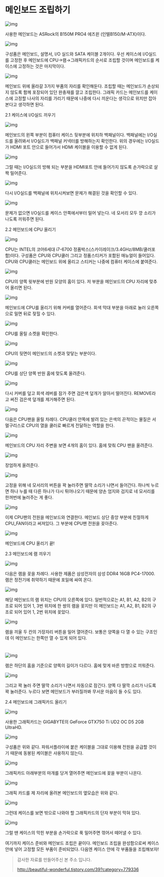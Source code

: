 # 메인보드 조립하기

![img](https://t1.daumcdn.net/cfile/tistory/99BA76335A226CA130)



사용한 메인보드는 ASRock의 B150M PRO4 에즈윈 (인텔B150/M-ATX)이다.



![img](https://t1.daumcdn.net/cfile/tistory/99AB1D335A226CA130)



구성품은 메인보드, 설명서, I/O 실드와 SATA 케이블 2개이다. 우선 케이스에 I/O실드를 고정한 후 메인보드에 CPU→램→그래픽카드의 순서로 조립할 것이며 메인보드를 케이스에 고정하는 것은 마지막이다.



![img](https://t1.daumcdn.net/cfile/tistory/991143335A226CA23D)



메인보드 위에 올라갈 3가지 부품의 자리를 확인해둔다. 조립할 때는 메인보드가 손상되지 않도록 함께 포장되어 있던 완충재를 깔고 조립한다. 그래픽 카드는 메인보드를 케이스에 고정할 나사의 자리를 가리기 때문에 나중에 다시 끼운다는 생각으로 위치만 잡아본다고 생각하면 된다.





2.1 케이스에 I/O실드 끼우기

![img](https://t1.daumcdn.net/cfile/tistory/991571335A226F252A)

메인보드의 왼쪽 부분이 컴퓨터 케이스 뒷부분에 위치하 백패널이다. 백패널에는 I/O실드를 올려봐서 I/O실드가 백패널 커넥터를 방해하는지 확인한다. 위의 경우에는 I/O실드가 HDMI 포트 안으로 들어가서 HDMI 케이블을 이용할 수 없게 된다.  



![img](https://t1.daumcdn.net/cfile/tistory/994145335A226F2615)



그럴 때는 I/O실드의 방해 되는 부분을 HDMI포트 안에 들어가지 않도록 손가락으로 살짝 밀어준다.





![img](https://t1.daumcdn.net/cfile/tistory/99166F335A226F2618)



다시 I/O실드를 백패널에 위치시켜보면 문제가 해결된 것을 확인할 수 있다.



![img](https://t1.daumcdn.net/cfile/tistory/99CDE4335A226F271D)



문제가 없으면 I/O실드를 케이스 안쪽에서부터 밀어 넣는다. 네 모서리 모두 깡 소리가 나도록 끼워주면 된다.





2.2 메인보드에 CPU 올리기

![img](https://t1.daumcdn.net/cfile/tistory/99449F335A22710725)



CPU는 INTEL의 코어6세대 i7-6700 정품박스(스카이레이크/3.4GHz/8MB/쿨러포함)이다. 구성품은 CPU와 CPU쿨러 그리고 정품스티커가 포함된 매뉴얼이 들어있다. CPU와 CPU쿨러는 메인보드 위에 올리고 스티커는 나중에 컴퓨터 케이스에 붙여준다.



![img](https://t1.daumcdn.net/cfile/tistory/99C412335A2271072D)



CPU의 양쪽 윗부분에 반원 모양의 홈이 있다. 저 부분을 메인보드의 CPU 자리에 맞추어 올리면 된다.



![img](https://t1.daumcdn.net/cfile/tistory/99E375335A22710808)



메인보드에 CPU를 올리기 위해 커버를 열어준다. 회색 막대 부분을 아래로 눌러 오른쪽으로 밀면 뒤로 젖힐 수 있다.



![img](https://t1.daumcdn.net/cfile/tistory/99B615335A2271081C)





CPU를 올릴 소켓을 확인한다.



![img](https://t1.daumcdn.net/cfile/tistory/99D238335A22710919)



CPU의 뒷면이 메인보드의 소켓과 맞닿는 부분이다.



![img](https://t1.daumcdn.net/cfile/tistory/994739335A22710A25)



CPU를 상단 양쪽 반원 홈에 맞도록 올려준다.



![img](https://t1.daumcdn.net/cfile/tistory/9966DB335A22710A22)



다시 커버를 덮고 회색 레버를 잠가 주면 검은색 덮개가 알아서 떨어진다. REMOVE라고 써진 검은색 덮개를 제거해주면 된다.



![img](https://t1.daumcdn.net/cfile/tistory/998FB9335A22710B05)



다음은 CPU팬을 올릴 차례다. CPU쿨러 안쪽에 발려 있는 은색의 끈적이는 물질은 서멀구리스로 CPU의 열을 쿨러로 빠르게 전달하는 역할을 한다.



![img](https://t1.daumcdn.net/cfile/tistory/99BAD1335A22710B02)



메인보드의 CPU 자리 주변을 보면 4개의 홈이 있다. 홈에 맞춰 CPU 팬을 올려준다.

![img](https://t1.daumcdn.net/cfile/tistory/99E25D335A22710C22)



장엄하게 올려준다.



![img](https://t1.daumcdn.net/cfile/tistory/9955ED335A22710C1A)



고정을 위해 네 모서리의 버튼을 꽉 눌러주면 딸깍 소리가 나면서 들어간다. 하나씩 누르면 하나 누를 때 다른 하나가 다시 튀어나오기 때문에 양손 엄지와 검지로 네 모서리를 한꺼번에 눌러주는 게 좋다.



![img](https://t1.daumcdn.net/cfile/tistory/99CECA335A22710D11)



이제 CPU팬의 전원을 메인보드와 연결한다. 메인보드 상단 중앙 부분에 친절하게 CPU_FAN이라고 써져있다. 그 부분에 CPU팬 전원을 꽂아준다.



![img](https://t1.daumcdn.net/cfile/tistory/99E37E335A22710E22)



메인보드에 CPU 올리기 끝!





2.3 메인보드에 램 끼우기

![img](https://t1.daumcdn.net/cfile/tistory/9992DD335A22767834)



다음은 램을 꽂을 차례다. 사용한 제품은 삼성전자의 삼성 DDR4 16GB PC4-17000. 램은 정전기에 취약하기 때문에 포일에 싸여 온다.



![img](https://t1.daumcdn.net/cfile/tistory/992F5A335A2276782A)



해당 메인보드의 램 위치는 CPU의 오른쪽에 있다. 일반적으로는 A1, B1, A2, B2의 구조로 되어 있어 1, 3번 위치에 한 쌍의 램을 꽂지만 이 메인보드는 A1, A2, B1, B2의 구조로 되어 있어 1, 2번 위치에 꽂았다.



![img](https://t1.daumcdn.net/cfile/tistory/999772335A22767924)



램을 끼울 두 칸의 가장자리 버튼을 밀어 열어준다. 보통은 양쪽을 다 열 수 있는 구조인데 이 메인보드는 한쪽만 열 수 있게 되어 있다.

#  

![img](https://t1.daumcdn.net/cfile/tistory/995718335A22767A16)



램은 하단의 홈을 기준으로 양쪽의 길이가 다르다. 홈에 맞게 바른 방향으로 끼워준다.



![img](https://t1.daumcdn.net/cfile/tistory/99278C335A22767A2C)



그리고 꽉 눌러 주면 딸깍 소리가 나면서 자동으로 잠긴다. 양쪽 다 딸깍 소리가 나도록 꽉 눌러준다. 누르다 보면 메인보드가 부러질까봐 무서운 마음이 들 수도 있다.





2.4 메인보드에 그래픽카드 올리기

![img](https://t1.daumcdn.net/cfile/tistory/991744335A227AA822)



사용한 그래픽카드는 GIGABYTE의 GeForce GTX750 Ti UD2 OC D5 2GB UltraHD.



![img](https://t1.daumcdn.net/cfile/tistory/99E14D335A227AA833)



구성품은 위와 같다. 파워서플라이에 붙은 케이블을 그대로 이용해 전원을 공급할 것이기 때문에 동봉된 케이블은 사용하지 않는다. 



![img](https://t1.daumcdn.net/cfile/tistory/993E2C335A227AAC0F)



그래픽카드 아래부분의 마개를 당겨 열어주면 메인보드에 꽂을 부분이 나온다.



![img](https://t1.daumcdn.net/cfile/tistory/99E3EE335A227AAD16)





그래픽 카드를 제 자리에 올려본 메인보드의 옆모습은 위와 같다.



![img](https://t1.daumcdn.net/cfile/tistory/9987CC335A227AAD09)



그런데 케이스를 보면 밖으로 나와야 할 그래픽카드의 단자 부분이 막혀 있다.



![img](https://t1.daumcdn.net/cfile/tistory/990D11335A227AAE13)



그럴 땐 케이스의 막힌 부분을 손가락으로 푹 밀어주면 꺾어서 떼어낼 수 있다. 





여기까지 케이스 준비와 메인보드 조립은 끝이다. 메인보드 조립을 완성함으로써 케이스 안에 넣어 고정할 모든 부품이 준비되었다. 다음엔 케이스 안에 각 부품들을 조립해보자!





> 감사한 자료를 만들어주신 본 주소 입니다.
>
> http://beautiful-wonderful.tistory.com/39?category=779336
